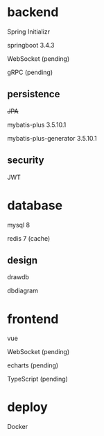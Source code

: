 # backend
Spring Initializr

springboot 3.4.3

WebSocket   (pending)

gRPC    (pending)

## persistence
~~JPA~~

mybatis-plus 3.5.10.1

mybatis-plus-generator 3.5.10.1


## security
JWT

# database
mysql 8

redis 7 (cache)

## design
drawdb

dbdiagram


# frontend
vue

WebSocket   (pending)

echarts (pending)

TypeScript  (pending)


# deploy

Docker


